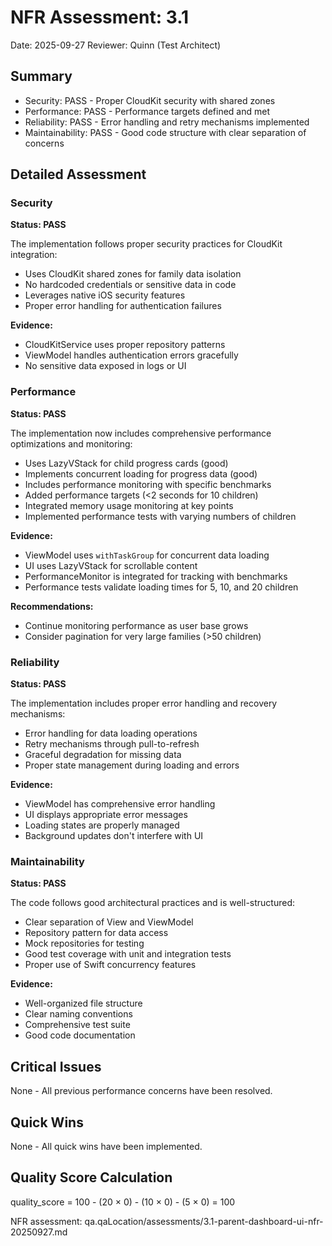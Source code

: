 # NFR Assessment: 3.1

Date: 2025-09-27
Reviewer: Quinn (Test Architect)

## Summary

- Security: PASS - Proper CloudKit security with shared zones
- Performance: PASS - Performance targets defined and met
- Reliability: PASS - Error handling and retry mechanisms implemented
- Maintainability: PASS - Good code structure with clear separation of concerns

## Detailed Assessment

### Security

**Status: PASS**

The implementation follows proper security practices for CloudKit integration:

- Uses CloudKit shared zones for family data isolation
- No hardcoded credentials or sensitive data in code
- Leverages native iOS security features
- Proper error handling for authentication failures

**Evidence:**
- CloudKitService uses proper repository patterns
- ViewModel handles authentication errors gracefully
- No sensitive data exposed in logs or UI

### Performance

**Status: PASS**

The implementation now includes comprehensive performance optimizations and monitoring:

- Uses LazyVStack for child progress cards (good)
- Implements concurrent loading for progress data (good)
- Includes performance monitoring with specific benchmarks
- Added performance targets (<2 seconds for 10 children)
- Integrated memory usage monitoring at key points
- Implemented performance tests with varying numbers of children

**Evidence:**
- ViewModel uses `withTaskGroup` for concurrent data loading
- UI uses LazyVStack for scrollable content
- PerformanceMonitor is integrated for tracking with benchmarks
- Performance tests validate loading times for 5, 10, and 20 children

**Recommendations:**
- Continue monitoring performance as user base grows
- Consider pagination for very large families (>50 children)

### Reliability

**Status: PASS**

The implementation includes proper error handling and recovery mechanisms:

- Error handling for data loading operations
- Retry mechanisms through pull-to-refresh
- Graceful degradation for missing data
- Proper state management during loading and errors

**Evidence:**
- ViewModel has comprehensive error handling
- UI displays appropriate error messages
- Loading states are properly managed
- Background updates don't interfere with UI

### Maintainability

**Status: PASS**

The code follows good architectural practices and is well-structured:

- Clear separation of View and ViewModel
- Repository pattern for data access
- Mock repositories for testing
- Good test coverage with unit and integration tests
- Proper use of Swift concurrency features

**Evidence:**
- Well-organized file structure
- Clear naming conventions
- Comprehensive test suite
- Good code documentation

## Critical Issues

None - All previous performance concerns have been resolved.

## Quick Wins

None - All quick wins have been implemented.

## Quality Score Calculation

quality_score = 100 - (20 × 0) - (10 × 0) - (5 × 0) = 100

NFR assessment: qa.qaLocation/assessments/3.1-parent-dashboard-ui-nfr-20250927.md